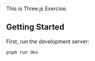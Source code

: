This is Three.js Exercise.

## Getting Started

First, run the development server:

```bash
pnpm run dev
```

